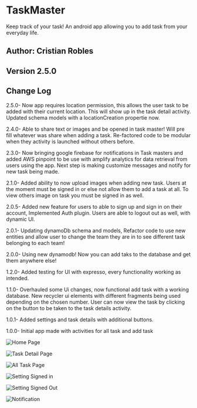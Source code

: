 # TaskMaster
Keep track of your task!
An android app allowing you to add task from your everyday life.


## Author: Cristian Robles

## Version 2.5.0

## Change Log

2.5.0- Now app requires location permission, this allows the user task to be added with their current location.
This will show up in the task detail activity. Updated schema models with a locationCreation propertie now.

2.4.0- Able to share text or images and be opened in task master! Will pre fill whatever was share when adding a task.
Re-factored code to be modular when they activity is launched without others before.

2.3.0- Now bringing google firebase for notifications in Task masters and added AWS pinpoint to be use with amplify analytics for data retrieval from users using the app.
Next step is making customize messages and notify for new task being made.

2.1.0- Added ability to now upload images when adding new task. Users at the moment must be signed in
 or else not allow them to add a task at all. To view others image on task you must be signed in as well.


2.0.5- Added new feature for users to able to sign up and sign in on their account, Implemented Auth plugin.
Users are able to logout out as well, with dynamic UI.

2.0.1- Updating dynamoDb schema and models, Refactor code to use new entities and allow user to change the team they are in to see different task belonging to each team!

2.0.0- Using new dynamodb! Now you can add taks to the database and get them anywhere else!

1.2.0- Added testing for UI with expresso, every functionality working as intended.

1.1.0- Overhauled some Ui changes, now functional add task with a working database. New recycler ui elements with different fragments being used depending on the chosen number. User can now view the task by clicking on the button to be taken to the task details activity.

1.0.1- Added settings and task details with additional buttons.

1.0.0- Initial app made with activities for all task and add task

![Home Page](./screenshots/screenshoot.PNG)

![Task Detail Page](./screenshots/taskdetail.PNG)

![All Task Page](./screenshots/allTask.PNG)

![Setting Signed in](./screenshots/SettingIn.PNG)

![Setting Signed Out](./screenshots/SettingOut.PNG)

![Notification](./screenshots/notifications.PNG)
